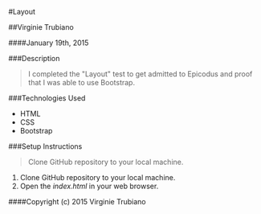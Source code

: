 #Layout

##Virginie Trubiano 

####January 19th, 2015

###Description

>I completed the "Layout" test to get admitted to Epicodus and proof that I was able to use Bootstrap. 

###Technologies Used  

* HTML
* CSS
* Bootstrap

###Setup Instructions

>Clone GitHub repository to your local machine.

1. Clone GitHub repository to your local machine.
1. Open the *index.html* in your web browser.

####Copyright (c) 2015 Virginie Trubiano
